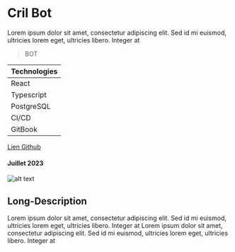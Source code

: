 # Cril Bot

Lorem ipsum dolor sit amet, consectetur adipiscing elit. Sed id mi euismod, ultricies lorem eget, ultricies libero. Integer at

> BOT

| Technologies |
| ------------ |
| React        |
| Typescript   |
| PostgreSQL   |
| CI/CD        |
| GitBook      |

[Lien Github]()

#### Juillet 2023

![alt text]()

## Long-Description

Lorem ipsum dolor sit amet, consectetur adipiscing elit. Sed id mi euismod, ultricies lorem eget, ultricies libero. Integer at
Lorem ipsum dolor sit amet, consectetur adipiscing elit. Sed id mi euismod, ultricies lorem eget, ultricies libero. Integer at
